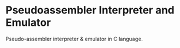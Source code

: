 # Pseudoassembler Interpreter and Emulator


Pseudo-assembler interpreter & emulator in C language.
